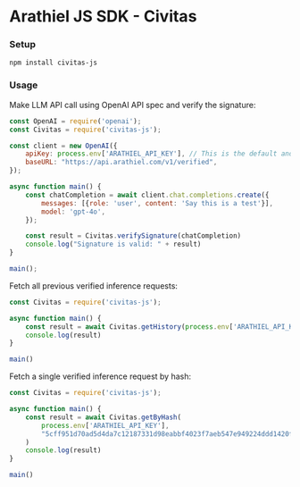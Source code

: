 # Arathiel JS SDK - Civitas

### Setup

```shell
npm install civitas-js
```

### Usage

Make LLM API call using OpenAI API spec and verify the signature:

```javascript
const OpenAI = require('openai');
const Civitas = require('civitas-js');

const client = new OpenAI({
    apiKey: process.env['ARATHIEL_API_KEY'], // This is the default and can be omitted
    baseURL: "https://api.arathiel.com/v1/verified",
});

async function main() {
    const chatCompletion = await client.chat.completions.create({
        messages: [{role: 'user', content: 'Say this is a test'}],
        model: 'gpt-4o',
    });

    const result = Civitas.verifySignature(chatCompletion)
    console.log("Signature is valid: " + result)
}

main();
```

Fetch all previous verified inference requests:

```javascript
const Civitas = require('civitas-js');

async function main() {
    const result = await Civitas.getHistory(process.env['ARATHIEL_API_KEY'])
    console.log(result)
}

main()
```

Fetch a single verified inference request by hash:

```javascript
const Civitas = require('civitas-js');

async function main() {
    const result = await Civitas.getByHash(
        process.env['ARATHIEL_API_KEY'],
        "5cff951d70ad5d4da7c12187331d98eabbf4023f7aeb547e949224ddd1420fc7"
    )
    console.log(result)
}

main()

```
